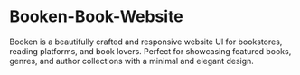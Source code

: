 # Booken-Book-Website
Booken is a beautifully crafted and responsive website UI for bookstores, reading platforms, and book lovers. Perfect for showcasing featured books, genres, and author collections with a minimal and elegant design.
